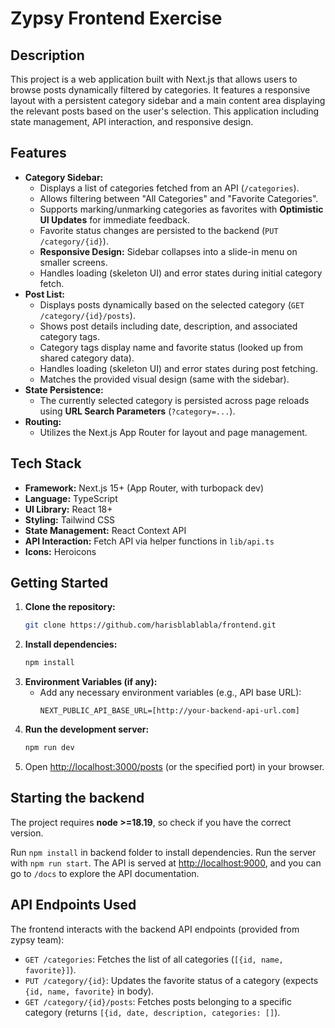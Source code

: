 # Zypsy Frontend Exercise

## Description

This project is a web application built with Next.js that allows users to browse posts dynamically filtered by categories. It features a responsive layout with a persistent category sidebar and a main content area displaying the relevant posts based on the user's selection. This application including state management, API interaction, and responsive design.

## Features

* **Category Sidebar:**
    * Displays a list of categories fetched from an API (`/categories`).
    * Allows filtering between "All Categories" and "Favorite Categories".
    * Supports marking/unmarking categories as favorites with **Optimistic UI Updates** for immediate feedback.
    * Favorite status changes are persisted to the backend (`PUT /category/{id}`).
    * **Responsive Design:** Sidebar collapses into a slide-in menu on smaller screens.
    * Handles loading (skeleton UI) and error states during initial category fetch.
* **Post List:**
    * Displays posts dynamically based on the selected category (`GET /category/{id}/posts`).
    * Shows post details including date, description, and associated category tags.
    * Category tags display name and favorite status (looked up from shared category data).
    * Handles loading (skeleton UI) and error states during post fetching.
    * Matches the provided visual design (same with the sidebar).
* **State Persistence:**
    * The currently selected category is persisted across page reloads using **URL Search Parameters** (`?category=...`).
* **Routing:**
    * Utilizes the Next.js App Router for layout and page management.

## Tech Stack

* **Framework:** Next.js 15+ (App Router, with turbopack dev)
* **Language:** TypeScript
* **UI Library:** React 18+
* **Styling:** Tailwind CSS
* **State Management:** React Context API
* **API Interaction:** Fetch API via helper functions in `lib/api.ts`
* **Icons:** Heroicons

## Getting Started

1.  **Clone the repository:**
    ```bash
    git clone https://github.com/harisblablabla/frontend.git
    ```
2.  **Install dependencies:**
    ```bash
    npm install
    ```
3.  **Environment Variables (if any):**
    * Add any necessary environment variables (e.g., API base URL):
        ```env
        NEXT_PUBLIC_API_BASE_URL=[http://your-backend-api-url.com]
        ```
4.  **Run the development server:**
    ```bash
    npm run dev
    ```
5.  Open [http://localhost:3000/posts](http://localhost:3000/posts) (or the specified port) in your browser.

## Starting the backend

The project requires **node >=18.19**, so check if you have the correct version. 

Run `npm install` in backend folder to install dependencies. Run the server with `npm run start`. The API is served at [http://localhost:9000](http://localhost:9000/), and you can go to `/docs` to explore the API documentation.

## API Endpoints Used

The frontend interacts with the backend API endpoints (provided from zypsy team):

* `GET /categories`: Fetches the list of all categories (`[{id, name, favorite}]`).
* `PUT /category/{id}`: Updates the favorite status of a category (expects `{id, name, favorite}` in body).
* `GET /category/{id}/posts`: Fetches posts belonging to a specific category (returns `[{id, date, description, categories: []`).



